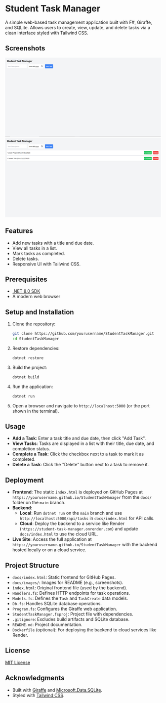# Student Task Manager

   A simple web-based task management application built with F#, Giraffe, and SQLite. Allows users to create, view, update, and delete tasks via a clean interface styled with Tailwind CSS.

   ## Screenshots
   ![Task Manager UI](images/screenshot1.PNG)
   ![Adding a Task](images/screenshot2.png)

   ## Features
   - Add new tasks with a title and due date.
   - View all tasks in a list.
   - Mark tasks as completed.
   - Delete tasks.
   - Responsive UI with Tailwind CSS.

   ## Prerequisites
   - [.NET 8.0 SDK](https://dotnet.microsoft.com/download/dotnet/8.0)
   - A modern web browser

   ## Setup and Installation
   1. Clone the repository:
      ```bash
      git clone https://github.com/yourusername/StudentTaskManager.git
      cd StudentTaskManager
      ```
   2. Restore dependencies:
      ```bash
      dotnet restore
      ```
   3. Build the project:
      ```bash
      dotnet build
      ```
   4. Run the application:
      ```bash
      dotnet run
      ```
   5. Open a browser and navigate to `http://localhost:5000` (or the port shown in the terminal).

   ## Usage
   - **Add a Task**: Enter a task title and due date, then click "Add Task".
   - **View Tasks**: Tasks are displayed in a list with their title, due date, and completion status.
   - **Complete a Task**: Click the checkbox next to a task to mark it as completed.
   - **Delete a Task**: Click the "Delete" button next to a task to remove it.

   ## Deployment
   - **Frontend**: The static `index.html` is deployed on GitHub Pages at `https://yourusername.github.io/StudentTaskManager` from the `docs/` folder on the `main` branch.
   - **Backend**:
     - **Local**: Run `dotnet run` on the `main` branch and use `http://localhost:5000/api/tasks` in `docs/index.html` for API calls.
     - **Cloud**: Deploy the backend to a service like Render (`https://student-task-manager.onrender.com`) and update `docs/index.html` to use the cloud URL.
   - **Live Site**: Access the full application at `https://yourusername.github.io/StudentTaskManager` with the backend hosted locally or on a cloud service.

   ## Project Structure
   - `docs/index.html`: Static frontend for GitHub Pages.
   - `docs/images/`: Images for README (e.g., screenshots).
   - `index.html`: Original frontend file (used by the backend).
   - `Handlers.fs`: Defines HTTP endpoints for task operations.
   - `Models.fs`: Defines the `Task` and `TaskCreate` data models.
   - `Db.fs`: Handles SQLite database operations.
   - `Program.fs`: Configures the Giraffe web application.
   - `StudentTaskManager.fsproj`: Project file with dependencies.
   - `.gitignore`: Excludes build artifacts and SQLite database.
   - `README.md`: Project documentation.
   - `Dockerfile` (optional): For deploying the backend to cloud services like Render.

   ## License
   [MIT License](LICENSE)

   ## Acknowledgments
   - Built with [Giraffe](https://github.com/giraffe-fsharp/Giraffe) and [Microsoft.Data.SQLite](https://www.nuget.org/packages/Microsoft.Data.SQLite).
   - Styled with [Tailwind CSS](https://tailwindcss.com).